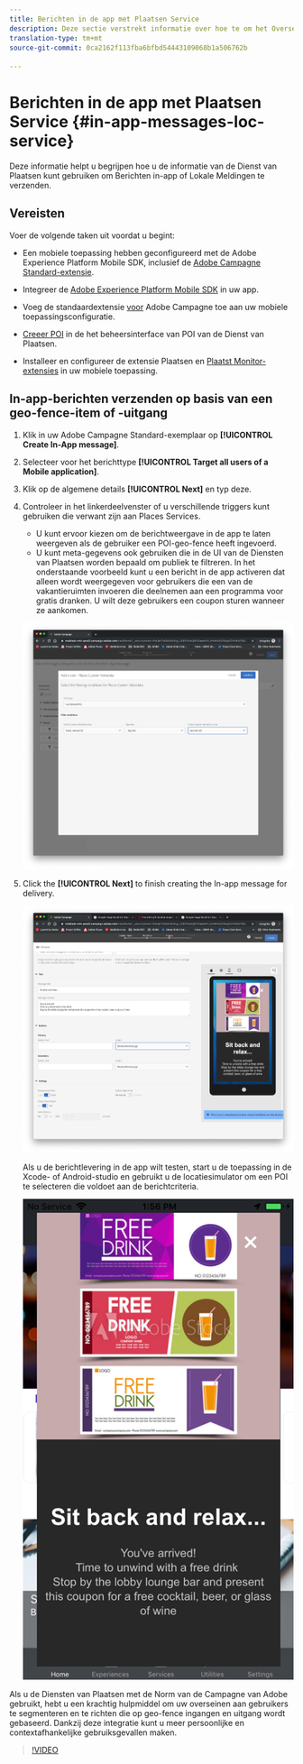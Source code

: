 ```yaml
---
title: Berichten in de app met Plaatsen Service
description: Deze sectie verstrekt informatie over hoe te om het Overseinen van de Duw in de Norm van de Campagne met in-app berichten in de Norm van de Campagne te gebruiken.
translation-type: tm+mt
source-git-commit: 0ca2162f113fba6bfbd54443109068b1a506762b

---
```



# Berichten in de app met Plaatsen Service {#in-app-messages-loc-service}

Deze informatie helpt u begrijpen hoe u de informatie van de Dienst van Plaatsen kunt gebruiken om Berichten in-app of Lokale Meldingen te verzenden.

## Vereisten

Voer de volgende taken uit voordat u begint:

* Een mobiele toepassing hebben geconfigureerd met de Adobe Experience Platform Mobile SDK, inclusief de [Adobe Campagne Standard-extensie](https://aep-sdks.gitbook.io/docs/using-mobile-extensions/adobe-campaign-standard).

* Integreer de [Adobe Experience Platform Mobile SDK](https://aep-sdks.gitbook.io/docs/getting-started/get-the-sdk) in uw app.
* Voeg de standaardextensie [voor](https://aep-sdks.gitbook.io/docs/using-mobile-extensions/adobe-campaign-standard) Adobe Campagne toe aan uw mobiele toepassingsconfiguratie.

* [Creeer POI](/help/poi-mgmt-ui/create-a-poi-ui.md) in de het beheersinterface van POI van de Dienst van Plaatsen.

* Installeer en configureer de extensie [](/help/places-ext-aep-sdks/places-extension/places-extension.md) Plaatsen en [Plaatst Monitor-extensies](/help/places-ext-aep-sdks/places-monitor-extension/places-monitor-extension.md) in uw mobiele toepassing.

## In-app-berichten verzenden op basis van een geo-fence-item of -uitgang

1. Klik in uw Adobe Campagne Standard-exemplaar op **[!UICONTROL Create In-App message]**.
1. Selecteer voor het berichttype **[!UICONTROL Target all users of a Mobile application]**.
1. Klik op de algemene details **[!UICONTROL Next]** en typ deze.
1. Controleer in het linkerdeelvenster of u verschillende triggers kunt gebruiken die verwant zijn aan Places Services.

   * U kunt ervoor kiezen om de berichtweergave in de app te laten weergeven als de gebruiker een POI-geo-fence heeft ingevoerd.
   * U kunt meta-gegevens ook gebruiken die in de UI van de Diensten van Plaatsen worden bepaald om publiek te filtreren.
   In het onderstaande voorbeeld kunt u een bericht in de app activeren dat alleen wordt weergegeven voor gebruikers die een van de vakantieruimten invoeren die deelnemen aan een programma voor gratis dranken. U wilt deze gebruikers een coupon sturen wanneer ze aankomen.

   ![&quot;Metagegevens voor berichtlocaties in de app&quot;](/help/assets/last-entered-vacation.png)

1. Click the **[!UICONTROL Next]** to finish creating the In-app message for delivery.

   ![&quot;Een gebeurtenis maken&quot;](/help/assets/prepare-ACS.png)

   Als u de berichtlevering in de app wilt testen, start u de toepassing in de Xcode- of Android-studio en gebruikt u de locatiesimulator om een POI te selecteren die voldoet aan de berichtcriteria.

   ![&quot;coupon drank&quot;](/help/assets/drink-coupon-on-app.png)

Als u de Diensten van Plaatsen met de Norm van de Campagne van Adobe gebruikt, hebt u een krachtig hulpmiddel om uw overseinen aan gebruikers te segmenteren en te richten die op geo-fence ingangen en uitgang wordt gebaseerd. Dankzij deze integratie kunt u meer persoonlijke en contextafhankelijke gebruiksgevallen maken.

>[!VIDEO](https://www.youtube.com/watch?v=ikiTTQw9c-o)